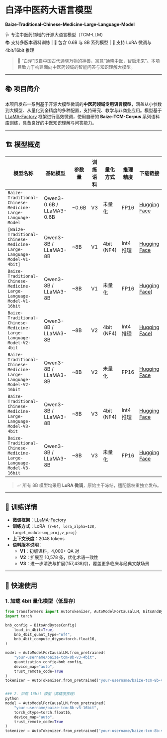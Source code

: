 # 白泽中医药大语言模型  
**Baize-Traditional-Chinese-Medicine-Large-Language-Model**

🩺 专注中医药领域的开源大语言模型（TCM-LLM）  
📚 支持多版本语料训练 | 🧠 包含 0.6B 与 8B 系列模型 | 🔧 支持 LoRA 微调与 4bit/16bit 推理

> 🐉 “白泽”取自中国古代通晓万物的神兽，寓意“通晓中医，智启未来”。本项目致力于构建面向中医药领域的智能问答与知识理解大模型。

---

## 📚 项目简介

本项目发布一系列基于开源大模型微调的**中医药领域专用语言模型**，涵盖从小参数到大模型、从量化到全精度的多种配置，支持研究、教学与非商业应用。模型基于 [LLaMA-Factory](https://github.com/hiyouga/LLaMA-Factory) 框架进行高效微调，使用自研的 **Baize-TCM-Corpus** 系列语料库训练，具备良好的中医知识理解与问答能力。

---

## 🏗️ 模型概览

| 模型名称 | 基础模型 | 参数量 | 训练语料 | 量化方式 | 推理精度 | 下载链接 |
|--------|----------|--------|----------|----------|----------|----------|
| `Baize-Traditional-Chinese-Medicine-Large-Language-Model` | Qwen3-0.6B / LLaMA3-0.6B | ~0.6B | V3 | 未量化 | FP16 | [Hugging Face](https://huggingface.co/DigitalIntelligenceCenter-of-ICMM/Baize-Traditional-Chinese-Medicine-Large-Language-Model) |
| `[Baize-Traditional-Chinese-Medicine-Large-Language-Model-V1-4bit]` | Qwen3-8B / LLaMA3-8B | ~8B | V1 | 4bit (NF4) | Int4 推理 | [Hugging Face](https://huggingface.co/DigitalIntelligenceCenter-of-ICMM/Baize-Traditional-Chinese-Medicine-Large-Language-Model-V1-4bit) |
| `Baize-Traditional-Chinese-Medicine-Large-Language-Model-V1-16bit` | Qwen3-8B / LLaMA3-8B | ~8B | V1 | 未量化 | FP16 | [Hugging Face](https://huggingface.co/DigitalIntelligenceCenter-of-ICMM/Baize-Traditional-Chinese-Medicine-Large-Language-Model-V1-16bit)) |
| `Baize-Traditional-Chinese-Medicine-Large-Language-Model-V2-4bit` | Qwen3-8B / LLaMA3-8B | ~8B | V2 | 4bit (NF4) | Int4 推理 | [Hugging Face](https://huggingface.co/DigitalIntelligenceCenter-of-ICMM/Baize-Traditional-Chinese-Medicine-Large-Language-Model-V2-4bit)) |
| `Baize-Traditional-Chinese-Medicine-Large-Language-Model-V2-16bit` | Qwen3-8B / LLaMA3-8B | ~8B | V2 | 未量化 | FP16 | [Hugging Face](https://huggingface.co/DigitalIntelligenceCenter-of-ICMM/Baize-Traditional-Chinese-Medicine-Large-Language-Model-V2-16bit) |
| `Baize-Traditional-Chinese-Medicine-Large-Language-Model-V3-4bit` | Qwen3-8B / LLaMA3-8B | ~8B | V3 | 4bit (NF4) | Int4 推理 | [Hugging Face](https://huggingface.co/DigitalIntelligenceCenter-of-ICMM/Baize-Traditional-Chinese-Medicine-Large-Language-Model-V3-16bit) |
| `Baize-Traditional-Chinese-Medicine-Large-Language-Model-V3-16bit` | Qwen3-8B / LLaMA3-8B | ~8B | V3 | 未量化 | FP16 | [Hugging Face](https://huggingface.co/DigitalIntelligenceCenter-of-ICMM/Baize-Traditional-Chinese-Medicine-Large-Language-Model-V3-16bit) |

> ✅ 所有 8B 模型均采用 **LoRA 微调**，原始主干冻结，适配器权重独立发布。

---

## 🧾 训练详情

- **微调框架**：[LLaMA-Factory](https://github.com/hiyouga/LLaMA-Factory)
- **训练方式**：LoRA（`r=64, lora_alpha=128, target_modules=q_proj,v_proj`）
- **上下文长度**：2048 tokens
- **语料版本说明**：
  - **V1**：初版语料，4,000+ QA 对
  - **V2**：扩展至 10,578 条，优化术语一致性
  - **V3**：进一步清洗与扩展(157,438对)，覆盖更多临床与经典文献场景

---

## 🚀 快速使用

### 1. 加载 4bit 量化模型（低显存）

```python
from transformers import AutoTokenizer, AutoModelForCausalLM, BitsAndBytesConfig
import torch

bnb_config = BitsAndBytesConfig(
    load_in_4bit=True,
    bnb_4bit_quant_type="nf4",
    bnb_4bit_compute_dtype=torch.float16,
)

model = AutoModelForCausalLM.from_pretrained(
    "your-username/baize-tcm-8b-v3-4bit",
    quantization_config=bnb_config,
    device_map="auto",
    trust_remote_code=True
)
tokenizer = AutoTokenizer.from_pretrained("your-username/baize-tcm-8b-v3-4bit", trust_remote_code=True)


### 2. 加载 16bit 模型（高精度推理）
python
model = AutoModelForCausalLM.from_pretrained(
    "your-username/baize-tcm-8b-v3-16bit",
    torch_dtype=torch.float16,
    device_map="auto",
    trust_remote_code=True
)
tokenizer = AutoTokenizer.from_pretrained("your-username/baize-tcm-8b-v3-16bit", trust_remote_code=True)
